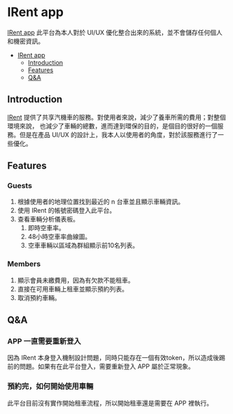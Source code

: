 # IRent app

[IRent app](https://irent.seancheng.space) 此平台為本人對於 UI/UX 優化整合出來的系統，並不會儲存任何個人和機密資訊。

- [IRent app](#irent-app)
  - [Introduction](#introduction)
  - [Features](#features)
  - [Q&A](#qa)

## Introduction

[IRent](https://www.easyrent.com.tw/irent/web/index.html) 提供了共享汽機車的服務。對使用者來說，減少了養車所需的費用；對整個環境來說，
也減少了車輛的總數，進而達到環保的目的，是個目的很好的一個服務。但是在產品 UI/UX 的設計上，我本人以使用者的角度，對於該服務進行了一些優化。

## Features

### Guests

1. 根據使用者的地理位置找到最近的 n 台車並且顯示車輛資訊。
2. 使用 IRent 的帳號密碼登入此平台。
3. 查看車輛分析儀表板。
   1. 即時空車率。
   2. 48小時空車率曲線圖。
   3. 空車車輛以區域為群組顯示前10名列表。

### Members

1. 顯示會員未繳費用，因為有欠款不能租車。
2. 直接在可用車輛上租車並顯示預約列表。
3. 取消預約車輛。

## Q&A

### APP 一直需要重新登入

因為 IRent 本身登入機制設計問題，同時只能存在一個有效token，所以造成後踢前的問題。如果有在此平台登入，需要重新登入 APP 屬於正常現象。

### 預約完，如何開始使用車輛

此平台目前沒有實作開始租車流程，所以開始租車還是需要在 APP 裡執行。
